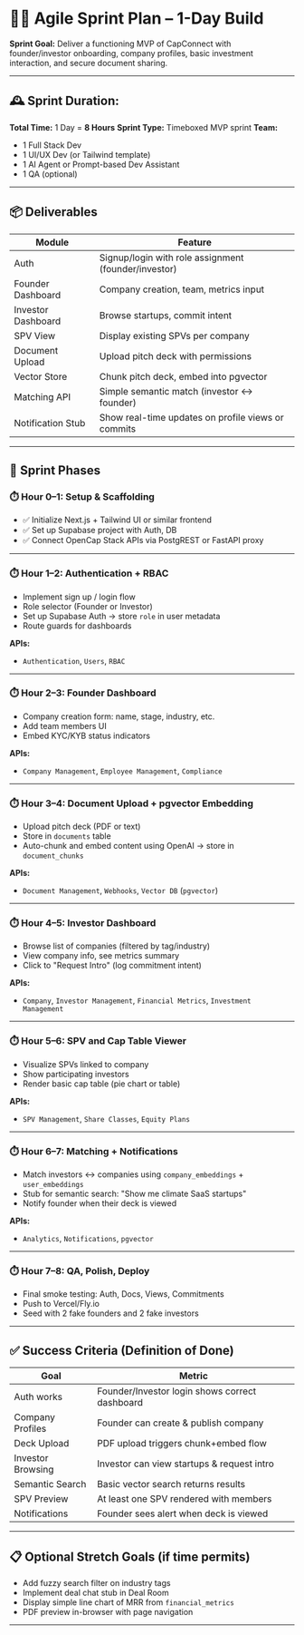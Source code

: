 # 🏃‍♂️ Agile Sprint Plan – 1-Day Build

**Sprint Goal:** Deliver a functioning MVP of CapConnect with founder/investor onboarding, company profiles, basic investment interaction, and secure document sharing.

---

## 🕰️ Sprint Duration:

**Total Time:** 1 Day = **8 Hours**
**Sprint Type:** Timeboxed MVP sprint
**Team:**

* 1 Full Stack Dev
* 1 UI/UX Dev (or Tailwind template)
* 1 AI Agent or Prompt-based Dev Assistant
* 1 QA (optional)

---

## 📦 Deliverables

| Module             | Feature                                              |
| ------------------ | ---------------------------------------------------- |
| Auth               | Signup/login with role assignment (founder/investor) |
| Founder Dashboard  | Company creation, team, metrics input                |
| Investor Dashboard | Browse startups, commit intent                       |
| SPV View           | Display existing SPVs per company                    |
| Document Upload    | Upload pitch deck with permissions                   |
| Vector Store       | Chunk pitch deck, embed into pgvector                |
| Matching API       | Simple semantic match (investor ↔ founder)           |
| Notification Stub  | Show real-time updates on profile views or commits   |

---

## 🧱 Sprint Phases

### ⏱️ Hour 0–1: Setup & Scaffolding

* ✅ Initialize Next.js + Tailwind UI or similar frontend
* ✅ Set up Supabase project with Auth, DB
* ✅ Connect OpenCap Stack APIs via PostgREST or FastAPI proxy

---

### ⏱️ Hour 1–2: Authentication + RBAC

* Implement sign up / login flow
* Role selector (Founder or Investor)
* Set up Supabase Auth → store `role` in user metadata
* Route guards for dashboards

**APIs:**

* `Authentication`, `Users`, `RBAC`

---

### ⏱️ Hour 2–3: Founder Dashboard

* Company creation form: name, stage, industry, etc.
* Add team members UI
* Embed KYC/KYB status indicators

**APIs:**

* `Company Management`, `Employee Management`, `Compliance`

---

### ⏱️ Hour 3–4: Document Upload + pgvector Embedding

* Upload pitch deck (PDF or text)
* Store in `documents` table
* Auto-chunk and embed content using OpenAI → store in `document_chunks`

**APIs:**

* `Document Management`, `Webhooks`, `Vector DB` (`pgvector`)

---

### ⏱️ Hour 4–5: Investor Dashboard

* Browse list of companies (filtered by tag/industry)
* View company info, see metrics summary
* Click to "Request Intro" (log commitment intent)

**APIs:**

* `Company`, `Investor Management`, `Financial Metrics`, `Investment Management`

---

### ⏱️ Hour 5–6: SPV and Cap Table Viewer

* Visualize SPVs linked to company
* Show participating investors
* Render basic cap table (pie chart or table)

**APIs:**

* `SPV Management`, `Share Classes`, `Equity Plans`

---

### ⏱️ Hour 6–7: Matching + Notifications

* Match investors ↔ companies using `company_embeddings` + `user_embeddings`
* Stub for semantic search: "Show me climate SaaS startups"
* Notify founder when their deck is viewed

**APIs:**

* `Analytics`, `Notifications`, `pgvector`

---

### ⏱️ Hour 7–8: QA, Polish, Deploy

* Final smoke testing: Auth, Docs, Views, Commitments
* Push to Vercel/Fly.io
* Seed with 2 fake founders and 2 fake investors

---

## ✅ Success Criteria (Definition of Done)

| Goal              | Metric                                         |
| ----------------- | ---------------------------------------------- |
| Auth works        | Founder/Investor login shows correct dashboard |
| Company Profiles  | Founder can create & publish company           |
| Deck Upload       | PDF upload triggers chunk+embed flow           |
| Investor Browsing | Investor can view startups & request intro     |
| Semantic Search   | Basic vector search returns results            |
| SPV Preview       | At least one SPV rendered with members         |
| Notifications     | Founder sees alert when deck is viewed         |

---

## 📋 Optional Stretch Goals (if time permits)

* Add fuzzy search filter on industry tags
* Implement deal chat stub in Deal Room
* Display simple line chart of MRR from `financial_metrics`
* PDF preview in-browser with page navigation

---


